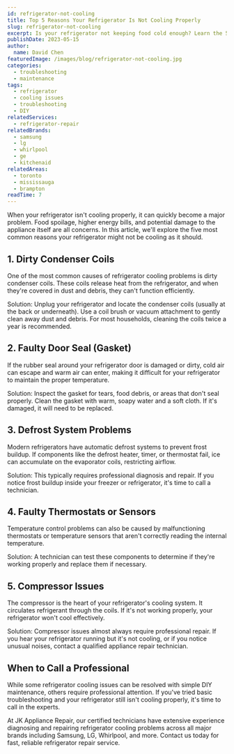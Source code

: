 ```yaml
---
id: refrigerator-not-cooling
title: Top 5 Reasons Your Refrigerator Is Not Cooling Properly
slug: refrigerator-not-cooling
excerpt: Is your refrigerator not keeping food cold enough? Learn the 5 most common reasons for cooling problems and how to troubleshoot them quickly.
publishDate: 2023-05-15
author:
  name: David Chen
featuredImage: /images/blog/refrigerator-not-cooling.jpg
categories:
  - troubleshooting
  - maintenance
tags:
  - refrigerator
  - cooling issues
  - troubleshooting
  - DIY
relatedServices:
  - refrigerator-repair
relatedBrands:
  - samsung
  - lg
  - whirlpool
  - ge
  - kitchenaid
relatedAreas:
  - toronto
  - mississauga
  - brampton
readTime: 7
---
```


When your refrigerator isn't cooling properly, it can quickly become a major problem. Food spoilage, higher energy bills, and potential damage to the appliance itself are all concerns. In this article, we'll explore the five most common reasons your refrigerator might not be cooling as it should.

## 1. Dirty Condenser Coils

One of the most common causes of refrigerator cooling problems is dirty condenser coils. These coils release heat from the refrigerator, and when they're covered in dust and debris, they can't function efficiently.

Solution: Unplug your refrigerator and locate the condenser coils (usually at the back or underneath). Use a coil brush or vacuum attachment to gently clean away dust and debris. For most households, cleaning the coils twice a year is recommended.

## 2. Faulty Door Seal (Gasket)

If the rubber seal around your refrigerator door is damaged or dirty, cold air can escape and warm air can enter, making it difficult for your refrigerator to maintain the proper temperature.

Solution: Inspect the gasket for tears, food debris, or areas that don't seal properly. Clean the gasket with warm, soapy water and a soft cloth. If it's damaged, it will need to be replaced.

## 3. Defrost System Problems

Modern refrigerators have automatic defrost systems to prevent frost buildup. If components like the defrost heater, timer, or thermostat fail, ice can accumulate on the evaporator coils, restricting airflow.

Solution: This typically requires professional diagnosis and repair. If you notice frost buildup inside your freezer or refrigerator, it's time to call a technician.

## 4. Faulty Thermostats or Sensors

Temperature control problems can also be caused by malfunctioning thermostats or temperature sensors that aren't correctly reading the internal temperature.

Solution: A technician can test these components to determine if they're working properly and replace them if necessary.

## 5. Compressor Issues

The compressor is the heart of your refrigerator's cooling system. It circulates refrigerant through the coils. If it's not working properly, your refrigerator won't cool effectively.

Solution: Compressor issues almost always require professional repair. If you hear your refrigerator running but it's not cooling, or if you notice unusual noises, contact a qualified appliance repair technician.

## When to Call a Professional

While some refrigerator cooling issues can be resolved with simple DIY maintenance, others require professional attention. If you've tried basic troubleshooting and your refrigerator still isn't cooling properly, it's time to call in the experts.

At JK Appliance Repair, our certified technicians have extensive experience diagnosing and repairing refrigerator cooling problems across all major brands including Samsung, LG, Whirlpool, and more. Contact us today for fast, reliable refrigerator repair service.